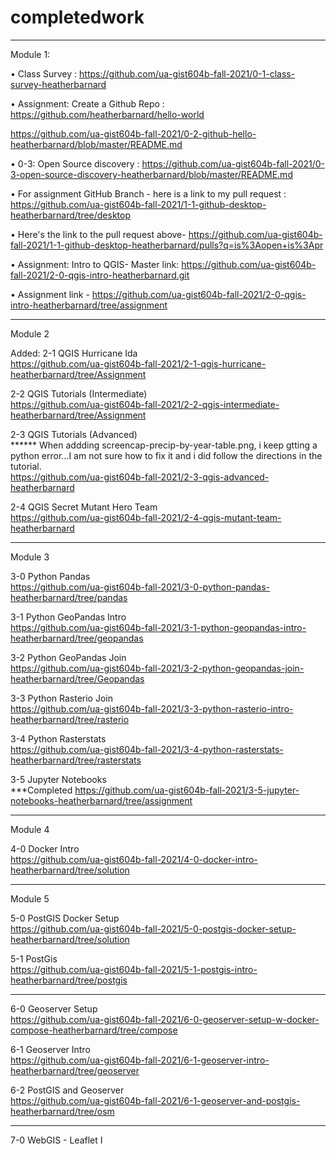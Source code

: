 # completedwork
----------------------------------------------------------------------------------------------------------------------------------------------
Module 1: </br>

•	Class Survey : https://github.com/ua-gist604b-fall-2021/0-1-class-survey-heatherbarnard</br>

•	Assignment: Create a Github Repo : https://github.com/heatherbarnard/hello-world</br>

https://github.com/ua-gist604b-fall-2021/0-2-github-hello-heatherbarnard/blob/master/README.md</br>

•	0-3: Open Source discovery : https://github.com/ua-gist604b-fall-2021/0-3-open-source-discovery-heatherbarnard/blob/master/README.md</br>

•	For assignment GitHub Branch - here is a link to my pull request : https://github.com/ua-gist604b-fall-2021/1-1-github-desktop-heatherbarnard/tree/desktop

•	Here's the link to the pull request above- https://github.com/ua-gist604b-fall-2021/1-1-github-desktop-heatherbarnard/pulls?q=is%3Aopen+is%3Apr</br>

•	Assignment: Intro to QGIS-  Master link:  https://github.com/ua-gist604b-fall-2021/2-0-qgis-intro-heatherbarnard.git </br>

•	Assignment link - https://github.com/ua-gist604b-fall-2021/2-0-qgis-intro-heatherbarnard/tree/assignment</br>

------------------------------------------------------------------------------------------------------------------------------------------------
Module 2</br>

Added: 2-1 QGIS Hurricane Ida</br>
https://github.com/ua-gist604b-fall-2021/2-1-qgis-hurricane-heatherbarnard/tree/Assignment</br>

2-2 QGIS Tutorials (Intermediate)</br>
https://github.com/ua-gist604b-fall-2021/2-2-qgis-intermediate-heatherbarnard/tree/Assignment</br>

2-3 QGIS Tutorials (Advanced)</br>
****** When addding screencap-precip-by-year-table.png, i keep gtting a python error...I am not sure how to fix it and i did follow the directions in the tutorial.</br>
https://github.com/ua-gist604b-fall-2021/2-3-qgis-advanced-heatherbarnard</br>

2-4 QGIS Secret Mutant Hero Team</br>
https://github.com/ua-gist604b-fall-2021/2-4-qgis-mutant-team-heatherbarnard</br>

------------------------------------------------------------------------------------------------------------------------------------------------

Module 3</br>

3-0 Python Pandas</br>
https://github.com/ua-gist604b-fall-2021/3-0-python-pandas-heatherbarnard/tree/pandas</br>

3-1 Python GeoPandas Intro</br>
https://github.com/ua-gist604b-fall-2021/3-1-python-geopandas-intro-heatherbarnard/tree/geopandas</br>

3-2 Python GeoPandas Join</br>
https://github.com/ua-gist604b-fall-2021/3-2-python-geopandas-join-heatherbarnard/tree/Geopandas</br>

3-3 Python Rasterio Join</br>
https://github.com/ua-gist604b-fall-2021/3-3-python-rasterio-intro-heatherbarnard/tree/rasterio</br>

3-4 Python Rasterstats</br>
https://github.com/ua-gist604b-fall-2021/3-4-python-rasterstats-heatherbarnard/tree/rasterstats</br>

3-5 Jupyter Notebooks</br>
***Completed
https://github.com/ua-gist604b-fall-2021/3-5-jupyter-notebooks-heatherbarnard/tree/assignment</br>

---------------------------------------------------------------------------------------------------------------------------------------------------

Module 4</br>

4-0 Docker Intro</br>
https://github.com/ua-gist604b-fall-2021/4-0-docker-intro-heatherbarnard/tree/solution</br>

---------------------------------------------------------------------------------------------------------------------------------------------------

Module 5</br>

5-0 PostGIS Docker Setup</br>
https://github.com/ua-gist604b-fall-2021/5-0-postgis-docker-setup-heatherbarnard/tree/solution</br>

5-1 PostGis</br>
https://github.com/ua-gist604b-fall-2021/5-1-postgis-intro-heatherbarnard/tree/postgis</br>

---------------------------------------------------------------------------------------------------------------------------------------------------


6-0 Geoserver Setup</br>
https://github.com/ua-gist604b-fall-2021/6-0-geoserver-setup-w-docker-compose-heatherbarnard/tree/compose</br>

6-1 Geoserver Intro</br>
https://github.com/ua-gist604b-fall-2021/6-1-geoserver-intro-heatherbarnard/tree/geoserver</br>

6-2 PostGIS and Geoserver</br>
https://github.com/ua-gist604b-fall-2021/6-1-geoserver-and-postgis-heatherbarnard/tree/osm</br>


---------------------------------------------------------------------------------------------------------------------------------------------------


7-0 WebGIS - Leaflet I</br>
